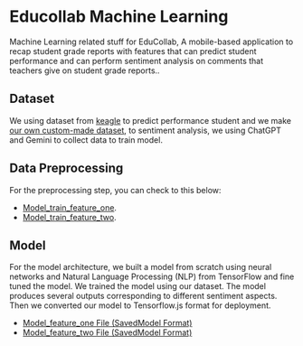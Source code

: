 # Educollab Machine Learning

Machine Learning related stuff for EduCollab, A mobile-based application to recap student grade reports with features that can predict student performance and can perform sentiment analysis on comments that teachers give on student grade reports..

## Dataset
We using dataset from [keagle](https://www.kaggle.com/datasets/nikhil7280/student-performance-multiple-linear-regression) to predict performance student and we make [our own custom-made dataset](https://github.com/FachryYusrie/educollab-machine-learning/blob/main/teacher_reviews_student_performance_train.csv), to sentiment analysis, we using ChatGPT and Gemini to collect data to train model.

## Data Preprocessing
For the preprocessing step, you can check to this below:
- [Model_train_feature_one](https://github.com/FachryYusrie/educollab-machine-learning/blob/main/model_train_feature_one.ipynb).
- [Model_train_feature_two](https://github.com/FachryYusrie/educollab-machine-learning/blob/main/model_train_feature_two.ipynb).

## Model
For the model architecture, we built a model from scratch using neural networks and Natural Language Processing (NLP) from TensorFlow and fine tuned the model. We trained the model using our dataset. The model produces several outputs corresponding to different sentiment aspects. Then we converted our model to Tensorflow.js format for deployment.

- [Model_feature_one File (SavedModel Format)](https://github.com/FachryYusrie/educollab-machine-learning/blob/main/student_performance__fix_model.h5)
- [Model_feature_two File (SavedModel Format)](https://github.com/FachryYusrie/educollab-machine-learning/blob/main/teacher_sentiment_analysis_fix_model.h5)
